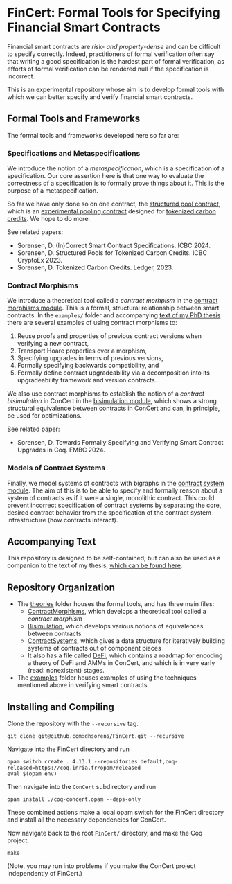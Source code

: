 # FinCert: Formal Tools for Specifying Financial Smart Contracts

Financial smart contracts are *risk- and property-dense* and can be difficult to specify correctly. Indeed, practitioners of formal verification often say that writing a good specification is the hardest part of formal verification, as efforts of formal verification can be rendered null if the specification is incorrect.

This is an experimental repository whose aim is to develop formal tools with which we can better specify and verify financial smart contracts.



## Formal Tools and Frameworks

The formal tools and frameworks developed here so far are:

### Specifications and Metaspecifications

We introduce the notion of a *metaspecification*, which is a specification of a specification. Our core assertion here is that one way to evaluate the correctness of a specification is to formally prove things about it. This is the purpose of a metaspecification.

So far we have only done so on one contract, the [structured pool contract](specifications/StructuredPoolsSpec/StructuredPoolsSpec.v), which is an [experimental pooling contract](https://ieeexplore.ieee.org/abstract/document/10174866) designed for [tokenized carbon credits](https://ledger.pitt.edu/ojs/ledger/article/view/294). We hope to do more.

See related papers:
* Sorensen, D. (In)Correct Smart Contract Specifications. ICBC 2024.
* Sorensen, D. Structured Pools for Tokenized Carbon Credits. ICBC CryptoEx 2023.
* Sorensen, D. Tokenized Carbon Credits. Ledger, 2023.

### Contract Morphisms

We introduce a theoretical tool called a *contract morhpism* in the [contract morphisms module](theories/ContractMorphisms.v). This is a formal, structural relationship between smart contracts. In the `examples/` folder and accompanying [text of my PhD thesis](sorensen-phd-thesis.pdf) there are several examples of using contract morphisms to:
1. Reuse proofs and properties of previous contract versions when verifying a new contract,
1. Transport Hoare properties over a morphism,
1. Specifying upgrades in terms of previous versions,
1. Formally specifying backwards compatibility, and 
1. Formally define contract upgradeability via a decomposition into its upgradeability framework and version contracts.

We also use contract morphisms to establish the notion of a *contract bisimulation* in ConCert in the [bisimulation module](theories/Bisimulation.v), which shows a strong structural equivalence between contracts in ConCert and can, in principle, be used for optimizations.

See related paper:
* Sorensen, D. Towards Formally Specifying and Verifying Smart Contract Upgrades in Coq. FMBC 2024.

### Models of Contract Systems 

Finally, we model systems of contracts with bigraphs in the [contract system module](theories/Bisimulation.v). The aim of this is to be able to specify and formally reason about a system of contracts as if it were a single, monolithic contract. This could prevent incorrect specification of contract systems by separating the core, desired contract behavior from the specification of the contract system infrastructure (how contracts interact).

## Accompanying Text

This repository is designed to be self-contained, but can also be used as a companion to the text of my thesis, [which can be found here](sorensen-phd-thesis.pdf).

## Repository Organization

* The [theories](theories/) folder houses the formal tools, and has three main files:
    * [ContractMorphisms](theories/ContractMorphisms.v), which develops a theoretical tool called a *contract morphism*
    * [Bisimulation](theories/Bisimulation.v), which develops various notions of equivalences between contracts
    * [ContractSystems](theories/ContractSystems.v), which gives a data structure for iteratively building systems of contracts out of component pieces
    * It also has a file called [DeFi](theories/DeFi.v), which contains a roadmap for encoding a theory of DeFi and AMMs in ConCert, and which is in very early (read: nonexistent) stages.
* The [examples](examples/) folder houses examples of using the techniques mentioned above in verifying smart contracts


## Installing and Compiling

Clone the repository with the `--recursive` tag.
```
git clone git@github.com:dhsorens/FinCert.git --recursive
```

Navigate into the FinCert directory and run

```
opam switch create . 4.13.1 --repositories default,coq-released=https://coq.inria.fr/opam/released
eval $(opam env)
```

Then navigate into the `ConCert` subdirectory and run
```
opam install ./coq-concert.opam --deps-only
```

These combined actions make a local opam switch for the FinCert directory and install all the necessary dependencies for ConCert.

Now navigate back to the root `FinCert/` directory, and make the Coq project.
```
make
```

(Note, you may run into problems if you make the ConCert project independently of FinCert.)